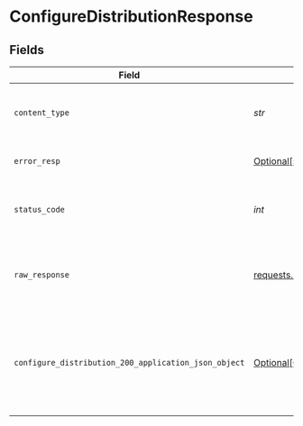 # ConfigureDistributionResponse


## Fields

| Field                                                                                                                   | Type                                                                                                                    | Required                                                                                                                | Description                                                                                                             |
| ----------------------------------------------------------------------------------------------------------------------- | ----------------------------------------------------------------------------------------------------------------------- | ----------------------------------------------------------------------------------------------------------------------- | ----------------------------------------------------------------------------------------------------------------------- |
| `content_type`                                                                                                          | *str*                                                                                                                   | :heavy_check_mark:                                                                                                      | HTTP response content type for this operation                                                                           |
| `error_resp`                                                                                                            | [Optional[shared.ErrorResp]](../../models/shared/errorresp.md)                                                          | :heavy_minus_sign:                                                                                                      | Could not authenticate the user                                                                                         |
| `status_code`                                                                                                           | *int*                                                                                                                   | :heavy_check_mark:                                                                                                      | HTTP response status code for this operation                                                                            |
| `raw_response`                                                                                                          | [requests.Response](https://requests.readthedocs.io/en/latest/api/#requests.Response)                                   | :heavy_minus_sign:                                                                                                      | Raw HTTP response; suitable for custom response parsing                                                                 |
| `configure_distribution_200_application_json_object`                                                                    | [Optional[ConfigureDistribution200ApplicationJSON]](../../models/operations/configuredistribution200applicationjson.md) | :heavy_minus_sign:                                                                                                      | The cloudfront distribution has been configure successfully for the custom domain.                                      |